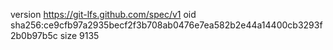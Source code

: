 version https://git-lfs.github.com/spec/v1
oid sha256:ce9cfb97a2935becf2f3b708ab0476e7ea582b2e44a14400cb3293f2b0b97b5c
size 9135

